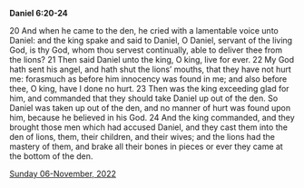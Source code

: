 **Daniel 6:20-24**

20 And when he came to the den, he cried with a lamentable voice unto Daniel: and the king spake and said to Daniel, O Daniel, servant of the living God, is thy God, whom thou servest continually, able to deliver thee from the lions? 21 Then said Daniel unto the king, O king, live for ever. 22 My God hath sent his angel, and hath shut the lions’ mouths, that they have not hurt me: forasmuch as before him innocency was found in me; and also before thee, O king, have I done no hurt. 23 Then was the king exceeding glad for him, and commanded that they should take Daniel up out of the den. So Daniel was taken up out of the den, and no manner of hurt was found upon him, because he believed in his God. 24 And the king commanded, and they brought those men which had accused Daniel, and they cast them into the den of lions, them, their children, and their wives; and the lions had the mastery of them, and brake all their bones in pieces or ever they came at the bottom of the den.

[Sunday 06-November, 2022](https://t.me/s/daily_scripture)
